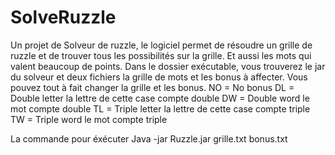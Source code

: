 # SolveRuzzle
Un projet de Solveur de ruzzle, le logiciel permet de résoudre un grille de ruzzle et de trouver tous les possibilités sur la grille.
Et aussi les mots qui valent beaucoup de points.
Dans le dossier exécutable, vous trouverez le jar du solveur et deux fichiers la grille de mots et les bonus à affecter.
Vous pouvez tout à fait changer la grille et les bonus.
NO = No bonus
DL = Double letter la lettre de cette case compte double
DW = Double word le mot compte double
TL = Triple letter la lettre de cette case compte triple
TW = Triple word le mot compte triple

La commande pour éxécuter Java -jar Ruzzle.jar grille.txt bonus.txt
